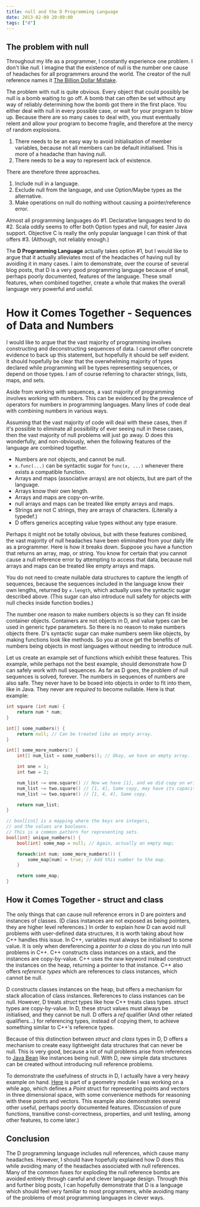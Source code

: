 ```yaml
---
title: null and the D Programming Language
date: 2013-02-09 20:09:00
tags: ["d"]
---
```


## The problem with null

Throughout my life as a programmer, I constantly experience one problem. I don't
like *null*. I imagine that the existence of null is the number one cause of
headaches for all programmers around the world. The creator of the null
reference names it [The Billion Dollar Mistake](http://www.infoq.com/presentations/Null-References-The-Billion-Dollar-Mistake-Tony-Hoare).

The problem with null is quite obvious. Every object that could possibly be null
is a bomb waiting to go off. A bomb that can often be set without any way of
reliably determining how the bomb got there in the first place. You either deal
with null in every possible case, or wait for your program to blow up. Because
there are so many cases to deal with, you must eventually relent and allow your
program to become fragile, and therefore at the mercy of random explosions.

1. There needs to be an easy way to avoid initialisation of member variables,
   because not all members can be default initialised. This is more of a
   headache than having null.
2. There needs to be a way to represent lack of existence.

There are therefore three approaches.

1. Include null in a language.
2. Exclude null from the language, and use Option/Maybe types as the
   alternative.
3. Make operations on null do nothing without causing a pointer/reference error.

Almost all programming languages do #1. Declarative languages tend to do #2.
Scala oddly seems to offer both Option types and null, for easier Java support.
Objective C is really the only popular language I can think of that offers #3.
(Although, not reliably enough.)

The **D Programming Language** actually takes option #1, but I would like to
argue that it actually alleviates most of the headaches of having null by
avoiding it in many cases. I aim to demonstrate, over the course of several blog
posts, that D is a very good programming language because of small, perhaps
poorly documented, features of the language. These small features, when combined
together, create a whole that makes the overall language very powerful and
useful.

How it Comes Together - Sequences of Data and Numbers
============================================

I would like to argue that the vast majority of programming involves
constructing and deconstructing sequences of data. I cannot offer concrete
evidence to back up this statement, but hopefully it should be self evident. It
should hopefully be clear that the overwhelming majority of types declared while
programming will be types representing sequences, or depend on those types. I am
of course referring to character strings, lists, maps, and sets.

Aside from working with sequences, a vast majority of programming involves
working with numbers. This can be evidenced by the prevalence of operators for
numbers in programming languages. Many lines of code deal with combining numbers
in various ways.

Assuming that the vast majority of code will deal with these cases, then if it's
possible to eliminate all possibility of ever seeing null in these cases, then
the vast majority of null problems will just go away. D does this wonderfully,
and non-obviously, when the following features of the language are combined
together.

* Numbers are not objects, and cannot be null.
* ```x.func(...)``` can be syntactic sugar for ```func(x, ...)``` whenever there
  exists a compatible function.
* Arrays and maps (associative arrays) are not objects, but are part of the
  language.
* Arrays know their own length.
* Arrays and maps are copy-on-write.
* null arrays and maps can be treated like empty arrays and maps.
* Strings are not C strings, they are arrays of characters. (Literally a
  typedef.)
* D offers generics accepting value types without any type erasure.

Perhaps it might not be totally obvious, but with these features combined, the
vast majority of null headaches have been eliminated from your daily life as a
programmer. Here is how it breaks down. Suppose you have a function that returns
an array, map, or string. You know for certain that you cannot cause a null
reference error by attempting to access that data, because null arrays and maps
can be treated like empty arrays and maps.

You do not need to create nullable data structures to capture the length of
sequences, because the sequences included in the language know their own
lengths, returned by `x.length`, which actually uses the syntactic sugar
described above. (This sugar can also introduce null safety for objects with
null checks inside function bodies.)

The number one reason to make numbers objects is so they can fit inside
container objects. Containers are not objects in D, and value types can be used
in generic type parameters. So there is no reason to make numbers objects there.
D's syntactic sugar can make numbers seem like objects, by making functions look
like methods. So you at once get the benefits of numbers being objects in most
languages without needing to introduce null.

Let us create an example set of functions which exhibit these features. This
example, while perhaps not the best example, should demonstrate how D can safely
work with null sequences. As far as D goes, the problem of null sequences is
solved, forever. The numbers in sequences of numbers are also safe. They never
have to be boxed into objects in order to fit into them, like in Java. They
never are *required* to become nullable. Here is that example:

```d
int square (int num) {
    return num * num;
}

int[] some_numbers() {
    return null; // Can be treated like an empty array.
}

int[] some_more_numbers() {
    int[] num_list = some_numbers(); // Okay, we have an empty array.

    int one = 1;
    int two = 2;

    num_list ~= one.square() // Now we have [1], and we did copy on write.
    num_list ~= two.square() // [1, 4], Same copy, may have its capacity increased.
    num_list ~= two.square() // [1, 4, 4], Same copy.

    return num_list;
}

// bool[int] is a mapping where the keys are integers,
// and the values are booleans.
// This is a common pattern for representing sets.
bool[int] unique_numbers() {
    bool[int] some_map = null; // Again, actually an empty map;

    foreach(int num; some_more_numbers()) {
        some_map[num] = true; // Add this number to the map.
    }

    return some_map;
}
```

## How it Comes Together - struct and class

The only things that can cause null reference errors in D are pointers and
instances of classes. (D class instances are not exposed as being pointers, they
are higher level references.) In order to explain how D can avoid null problems
with user-defined data structures, it is worth taking about how C++ handles this
issue. In C++, variables must always be initialised to some value. It is only
when dereferencing a *pointer to a class* do you run into null problems in C++.
C++ constructs class instances on a stack, and the instances are copy-by-value.
C++ uses the *new* keyword instead construct the instances on the heap,
returning a pointer to that instance. C++ also offers *reference types* which
are references to class instances, which cannot be null.

D constructs classes instances on the heap, but offers a mechanism for stack
allocation of class instances. References to class instances can be null.
However, D treats *struct* types like how C++ treats class types. *struct* types
are copy-by-value. In D, these struct values must always be initialised, and
they cannot be null. D offers a *ref* qualifier (And other related
qualifiers...) for referencing types, instead of copying them, to achieve
something similar to C++'s reference types.

Because of this distinction between *struct* and *class* types in D, D offers a
mechanism to create easy lightweight data structures that can never be null.
This is very good, because a lot of null problems arise from references to [Java
Bean](http://en.wikipedia.org/wiki/JavaBeans) like instances being null. With D,
new simple data structures can be created without introducing null reference
problems.

To demonstrate the usefulness of structs in D, I actually have a very heavy
example on hand. [Here](http://pastebin.com/06zfRNba) is part of a geometry
module I was working on a while ago, which defines a *Point* struct for
representing points and vectors in three dimensional space, with some
convenience methods for reasoning with these points and vectors. This example
also demonstrates several other useful, perhaps poorly documented features.
(Discussion of pure functions, transitive const-correctness, properties, and
unit testing, among other features, to come later.)

## Conclusion

The D programming language includes null references, which cause many headaches.
However, I should have hopefully explained how D does this while avoiding many
of the headaches associated with null references. Many of the common fuses for
exploding the null reference bombs are avoided entirely through careful and
clever language design. Through this and further blog posts, I can hopefully
demonstrate that D is a language which should feel very familiar to most
programmers, while avoiding many of the problems of most programming languages
in clever ways.
